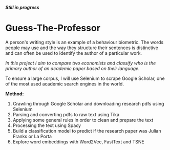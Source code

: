 ***Still in progress***

# Guess-The-Professor

A person's writing style is an example of a behaviour biometric. The words people may use and the way they structure their sentences is distinctive and can often be used to identify the author of a particular work. 

*In this project I aim to compare two economists and classify who is the primary author of an academic paper based on their language.*

To ensure a large corpus, I will use Selenium to scrape Google Scholar, one of the most used academic search engines in the world. 

**Method:**
1. Crawling through Google Scholar and downloading research pdfs using Selenium
2. Parsing and converting pdfs to raw text using Tika 
3. Applying some general rules in order to clean and prepare the text
4. Processing the text using Spacy 
5. Build a classification model to predict if the research paper was Julian Franks or La Porta
6. Explore word embeddings with Word2Vec, FastText and TSNE


